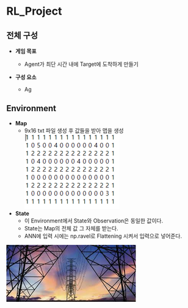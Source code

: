# RL_Project

## 전체 구성
- **게임 목표**
  - Agent가 최단 시간 내에 Target에 도착하게 만들기

- **구성 요소**
  - Ag
 
## Environment
- **Map**
  - 9x16 txt 파일 생성 후 값들을 받아 맵을 생성
![poster](./916.png)
- **State**
  - 이 Environment에서 State와 Observation은 동일한 값이다.
  - State는 Map의 전체 값 그 자체를 받는다.
  - ANN에 입력 시에는 np.ravel로 Flattening 시켜서 입력으로 넣어준다.


![poster](./gg.jpg)
